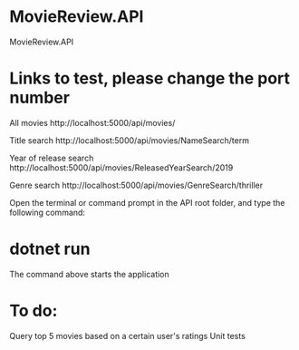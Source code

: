 # MovieReview.API
MovieReview.API

# Links to test, please change the port number

All movies
http://localhost:5000/api/movies/

Title search
http://localhost:5000/api/movies/NameSearch/term

Year of release search
http://localhost:5000/api/movies/ReleasedYearSearch/2019

Genre search
http://localhost:5000/api/movies/GenreSearch/thriller

Open the terminal or command prompt in the API root folder, and type the following command:
# dotnet run

The command above starts the application

# To do:
Query top 5 movies based on a certain user's ratings
Unit tests
